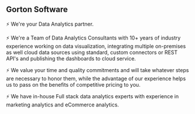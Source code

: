 ## Gorton Software

⚡ We're your Data Analytics partner. 

⚡ We're a Team of Data Analytics Consultants with 10+ years of industry experience working on data visualization, 
integrating multiple on-premises as well cloud data sources using standard, custom connectors or REST API's and publishing the dashboards to cloud service.

⚡ We value your time and quality commitments and will take whatever steps are necessary to honor them, 
   while the advantage of our experience helps us to pass on the benefits of competitive pricing to you.

⚡ We have in-house Full stack data analytics experts with experience in marketing analytics and eCommerce analytics.

<script src="https://platform.linkedin.com/in.js" type="text/javascript"> lang: en_US</script>
<script type="IN/FollowCompany" data-id="80540644" data-counter="bottom"></script>
